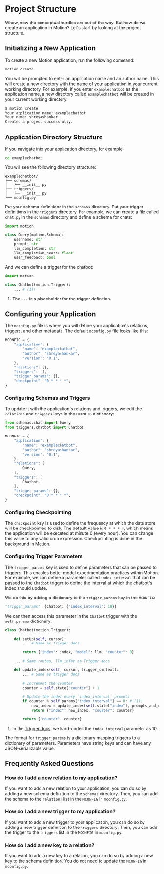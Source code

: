 # Project Structure

Whew, now the conceptual hurdles are out of the way. But how do we create an application in Motion? Let's start by looking at the project structure.

## Initializing a New Application

To create a new Motion application, run the following command:

```bash
motion create
```

You will be prompted to enter an application name and an author name. This will create a new directory with the name of your application in your current working directory. For example, if you enter `examplechatbot` as the application name, a new directory called `examplechatbot` will be created in your current working directory.

```bash
$ motion create
Your application name: examplechatbot
Your name: shreyashankar
Created a project successfully.
```

## Application Directory Structure

If you navigate into your application directory, for example:

```bash
cd examplechatbot
```

You will see the following directory structure:

    examplechatbot/
    ├── schemas/
    │   └── __init__.py
    ├── triggers/
    │   └── __init__.py
    └── mconfig.py

Put your schema definitions in the `schemas` directory. Put your trigger definitions in the `triggers` directory. For example, we can create a file called `chat.py` in the `schemas` directory and define a schema for chats:

```py title="schemas/chat.py"
import motion

class Query(motion.Schema):
    username: str
    prompt: str
    llm_completion: str
    llm_completion_score: float
    user_feedback: bool
```

And we can define a trigger for the chatbot:

```py title="triggers/chatbot.py"
import motion

class Chatbot(motion.Trigger):
    ... # (1)!

```

1. The `...` is a placeholder for the trigger definition.


## Configuring your Application

The `mconfig.py` file is where you will define your application's relations, triggers, and other metadata. The default `mconfig.py` file looks like this:

```py title="mconfig.py"
MCONFIG = {
    "application": {
        "name": "examplechatbot",
        "author": "shreyashankar",
        "version": "0.1",
    },
    "relations": [],
    "triggers": [],
    "trigger_params": {},
    "checkpoint": "0 * * * *",
}
```

### Configuring Schemas and Triggers

To update it with the application's relations and triggers, we edit the `relations` and `triggers` keys in the `MCONFIG` dictionary:

```python title="mconfig.py" hl_lines="1 2 10 11 12 13 14 15"
from schemas.chat import Query
from triggers.chatbot import Chatbot

MCONFIG = {
    "application": {
        "name": "examplechatbot",
        "author": "shreyashankar",
        "version": "0.1",
    },
    "relations": [
        Query,
    ],
    "triggers": [
        Chatbot,
    ],
    "trigger_params": {},
    "checkpoint": "0 * * * *",
}

```

### Configuring Checkpointing

The `checkpoint` key is used to define the frequency at which the data store will be checkpointed to disk. The default value is `0 * * * *`, which means the application will be executed at minute 0 (every hour). You can change this value to any valid cron expression. Checkpointing is done in the background in Motion.

### Configuring Trigger Parameters

The `trigger_params` key is used to define parameters that can be passed to triggers. This enables better model experimentation practices within Motion. For example, we can define a parameter called `index_interval` that can be passed to the `Chatbot` trigger to define the interval at which the chatbot's index should update. 

We do this by adding a dictionary to the `trigger_params` key in the `MCONFIG`:

```python
"trigger_params": {Chatbot: {"index_interval": 10}}
```

We can then access this parameter in the `Chatbot` trigger with the `self.params` dictionary:

```python hl_lines="17"
class Chatbot(motion.Trigger):

    def setUp(self, cursor):
        ... # Same as Trigger docs

        return {"index": index, "model": llm, "counter": 0}

    ... # Same routes, llm_infer as Trigger docs

    def update_index(self, cursor, trigger_context):
        ... # Same as trigger docs

        # Increment the counter
        counter = self.state["counter"] + 1

        # Update the index every `index_interval` prompts
        if counter % self.params["index_interval"] == 0: # (1)!
            new_index = update_index(self.state["index"], prompts_and_completions)
            return {"index": new_index, "counter": counter}

        return {"counter": counter}

```

1. In the [Trigger docs](/concepts/trigger/#how-do-i-maintain-a-counter-in-the-trigger-state), we hard-coded the `index_interval` parameter as 10.

The format for `trigger_params` is a dictionary mapping triggers to a dictionary of parameters. Parameters have string keys and can have any JSON-serializable value.

## Frequently Asked Questions

### How do I add a new relation to my application?

If you want to add a new relation to your application, you can do so by adding a new schema definition to the `schemas` directory. Then, you can add the schema to the `relations` list in the `MCONFIG` in `mconfig.py`.

### How do I add a new trigger to my application?

If you want to add a new trigger to your application, you can do so by adding a new trigger definition to the `triggers` directory. Then, you can add the trigger to the `triggers` list in the `MCONFIG` in `mconfig.py`.

### How do I add a new key to a relation?

If you want to add a new key to a relation, you can do so by adding a new key to the schema definition. You do not need to update the `MCONFIG` in `mconfig.py`.